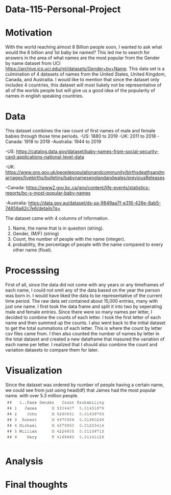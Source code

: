 # Data-115-Personal-Project

# Motivation 
With the world reaching almost 8 Billion people soon, I wanted to ask what would the 8 billion and 1st baby be named? This led me to search for answers in the area of what names are the most popular from the Gender by name dataset from UCI https://archive.ics.uci.edu/ml/datasets/Gender+by+Name. This data set is a culmination of 4 datasets of names from the United States, United Kingdom, Canada, and Austrailia. I would like to mention that since the dataset only includes 4 countries, this dataset will most liukely not be representative of all of the worlds people but will give us a good idea of the popularity of names in english speaking countries.

# Data
This dataset combines the raw count of first names of male and female babies through those time periods.
-US: 1880 to 2019
-UK: 2011 to 2018
-Canada: 1918 to 2018
-Australia: 1944 to 2019

-US: https://catalog.data.gov/dataset/baby-names-from-social-security-card-applications-national-level-data 

-UK: https://www.ons.gov.uk/peoplepopulationandcommunity/birthsdeathsandmarriages/livebirths/bulletins/babynamesenglandandwales/previousReleases 

-Canada: https://www2.gov.bc.ca/gov/content/life-events/statistics-reports/bc-s-most-popular-baby-names 

-Australia: https://data.gov.au/dataset/ds-sa-9849aa7f-e316-426e-8ab5-74658a62c7e6/details?q= 



The dataset came with 4 columns of information. 
1. Name, the name that is in question (string).
2. Gender, (M/F) (string)
3. Count, the number of people with the name (integer). 
4. probability, the percentage of people with the name compared to every other name (float).

# Processsing
First of all, since the data did not come with any years or any timeframes of each name, I could not omit any of the data based on the year the person was born in. I would have liked the data to be representative of the current time period. The raw data set contained about 15,000 entries, many with just one name. I first took the data frame and split it into two by seperating male and female entries. Since there were so many names per letter, I decided to combine the counts of each letter. I took the first letter of each name and then summed up the counts. I also went back to the initial dataset to get the total summations of each letter. This is where the count by letter csv files came from. I then also counted the number of names by letter in the total dataset and created a new dataframe that masured the variation of each name per letter. I realized that I should also combine the count and variation datasets to compare them for later. 

# Visualization
Since the dataset was ordered by number of people having a certain name, we could see from just using head(df) that James had the most popular name. with over 5.3 million people. 
![Main](https://raw.githubusercontent.com/SunghunP/Data-115-Personal-Project/main/Figures/popular.png)

# Analysis

# Final thoughts
